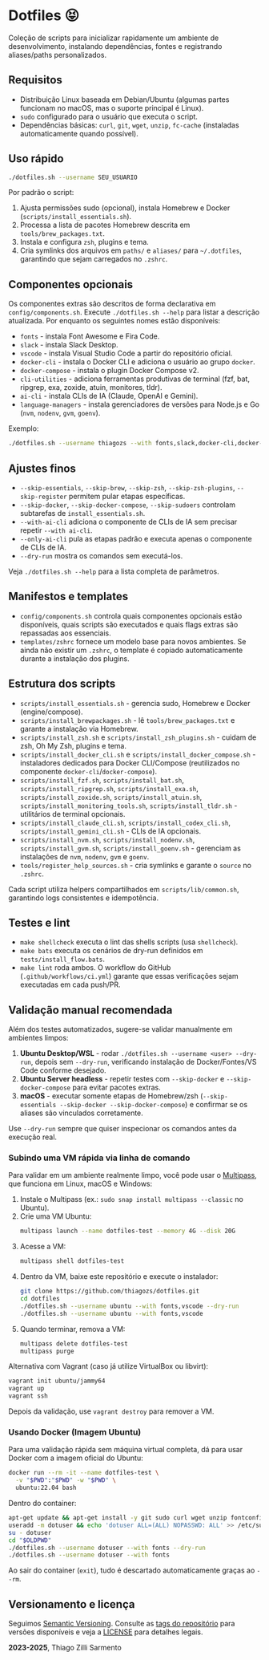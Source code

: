 # Dotfiles 😝

Coleção de scripts para inicializar rapidamente um ambiente de desenvolvimento, instalando dependências, fontes e registrando aliases/paths personalizados.

## Requisitos

- Distribuição Linux baseada em Debian/Ubuntu (algumas partes funcionam no macOS, mas o suporte principal é Linux).
- `sudo` configurado para o usuário que executa o script.
- Dependências básicas: `curl`, `git`, `wget`, `unzip`, `fc-cache` (instaladas automaticamente quando possível).

## Uso rápido

```sh
./dotfiles.sh --username SEU_USUARIO
```

Por padrão o script:

1. Ajusta permissões sudo (opcional), instala Homebrew e Docker (`scripts/install_essentials.sh`).
2. Processa a lista de pacotes Homebrew descrita em `tools/brew_packages.txt`.
3. Instala e configura `zsh`, plugins e tema.
4. Cria symlinks dos arquivos em `paths/` e `aliases/` para `~/.dotfiles`, garantindo que sejam carregados no `.zshrc`.

## Componentes opcionais

Os componentes extras são descritos de forma declarativa em `config/components.sh`. Execute `./dotfiles.sh --help` para listar a descrição atualizada. Por enquanto os seguintes nomes estão disponíveis:

- `fonts` - instala Font Awesome e Fira Code.
- `slack` - instala Slack Desktop.
- `vscode` - instala Visual Studio Code a partir do repositório oficial.
- `docker-cli` - instala o Docker CLI e adiciona o usuário ao grupo `docker`.
- `docker-compose` - instala o plugin Docker Compose v2.
- `cli-utilities` - adiciona ferramentas produtivas de terminal (fzf, bat, ripgrep, exa, zoxide, atuin, monitores, tldr).
- `ai-cli` - instala CLIs de IA (Claude, OpenAI e Gemini).
- `language-managers` - instala gerenciadores de versões para Node.js e Go (`nvm`, `nodenv`, `gvm`, `goenv`).

Exemplo:

```sh
./dotfiles.sh --username thiagozs --with fonts,slack,docker-cli,docker-compose
```

## Ajustes finos

- `--skip-essentials`, `--skip-brew`, `--skip-zsh`, `--skip-zsh-plugins`, `--skip-register` permitem pular etapas específicas.
- `--skip-docker`, `--skip-docker-compose`, `--skip-sudoers` controlam subtarefas de `install_essentials.sh`.
- `--with-ai-cli` adiciona o componente de CLIs de IA sem precisar repetir `--with ai-cli`.
- `--only-ai-cli` pula as etapas padrão e executa apenas o componente de CLIs de IA.
- `--dry-run` mostra os comandos sem executá-los.

Veja `./dotfiles.sh --help` para a lista completa de parâmetros.

## Manifestos e templates

- `config/components.sh` controla quais componentes opcionais estão disponíveis, quais scripts são executados e quais flags extras são repassadas aos essenciais.
- `templates/zshrc` fornece um modelo base para novos ambientes. Se ainda não existir um `.zshrc`, o template é copiado automaticamente durante a instalação dos plugins.

## Estrutura dos scripts

- `scripts/install_essentials.sh` - gerencia sudo, Homebrew e Docker (engine/compose).
- `scripts/install_brewpackages.sh` - lê `tools/brew_packages.txt` e garante a instalação via Homebrew.
- `scripts/install_zsh.sh` e `scripts/install_zsh_plugins.sh` - cuidam de zsh, Oh My Zsh, plugins e tema.
- `scripts/install_docker_cli.sh` e `scripts/install_docker_compose.sh` - instaladores dedicados para Docker CLI/Compose (reutilizados no componente `docker-cli`/`docker-compose`).
- `scripts/install_fzf.sh`, `scripts/install_bat.sh`, `scripts/install_ripgrep.sh`, `scripts/install_exa.sh`, `scripts/install_zoxide.sh`, `scripts/install_atuin.sh`, `scripts/install_monitoring_tools.sh`, `scripts/install_tldr.sh` - utilitários de terminal opcionais.
- `scripts/install_claude_cli.sh`, `scripts/install_codex_cli.sh`, `scripts/install_gemini_cli.sh` - CLIs de IA opcionais.
- `scripts/install_nvm.sh`, `scripts/install_nodenv.sh`, `scripts/install_gvm.sh`, `scripts/install_goenv.sh` - gerenciam as instalações de `nvm`, `nodenv`, `gvm` e `goenv`.
- `tools/register_help_sources.sh` - cria symlinks e garante o `source` no `.zshrc`.

Cada script utiliza helpers compartilhados em `scripts/lib/common.sh`, garantindo logs consistentes e idempotência.

## Testes e lint

- `make shellcheck` executa o lint das shells scripts (usa `shellcheck`).
- `make bats` executa os cenários de dry-run definidos em `tests/install_flow.bats`.
- `make lint` roda ambos. O workflow do GitHub (`.github/workflows/ci.yml`) garante que essas verificações sejam executadas em cada push/PR.

## Validação manual recomendada

Além dos testes automatizados, sugere-se validar manualmente em ambientes limpos:

1. **Ubuntu Desktop/WSL** - rodar `./dotfiles.sh --username <user> --dry-run`, depois sem `--dry-run`, verificando instalação de Docker/Fontes/VS Code conforme desejado.
2. **Ubuntu Server headless** - repetir testes com `--skip-docker` e `--skip-docker-compose` para evitar pacotes extras.
3. **macOS** - executar somente etapas de Homebrew/zsh (`--skip-essentials --skip-docker --skip-docker-compose`) e confirmar se os aliases são vinculados corretamente.

Use `--dry-run` sempre que quiser inspecionar os comandos antes da execução real.

### Subindo uma VM rápida via linha de comando

Para validar em um ambiente realmente limpo, você pode usar o [Multipass](https://multipass.run/), que funciona em Linux, macOS e Windows:

1. Instale o Multipass (ex.: `sudo snap install multipass --classic` no Ubuntu).
2. Crie uma VM Ubuntu:  
   ```sh
   multipass launch --name dotfiles-test --memory 4G --disk 20G
   ```
3. Acesse a VM:  
   ```sh
   multipass shell dotfiles-test
   ```
4. Dentro da VM, baixe este repositório e execute o instalador:  
   ```sh
   git clone https://github.com/thiagozs/dotfiles.git
   cd dotfiles
   ./dotfiles.sh --username ubuntu --with fonts,vscode --dry-run
   ./dotfiles.sh --username ubuntu --with fonts,vscode
   ```
5. Quando terminar, remova a VM:  
   ```sh
   multipass delete dotfiles-test
   multipass purge
   ```

Alternativa com Vagrant (caso já utilize VirtualBox ou libvirt):

```sh
vagrant init ubuntu/jammy64
vagrant up
vagrant ssh
```

Depois da validação, use `vagrant destroy` para remover a VM.

### Usando Docker (Imagem Ubuntu)

Para uma validação rápida sem máquina virtual completa, dá para usar Docker com a imagem oficial do Ubuntu:

```sh
docker run --rm -it --name dotfiles-test \
  -v "$PWD":"$PWD" -w "$PWD" \
  ubuntu:22.04 bash
```

Dentro do container:

```sh
apt-get update && apt-get install -y git sudo curl wget unzip fontconfig shellcheck bats
useradd -m dotuser && echo 'dotuser ALL=(ALL) NOPASSWD: ALL' >> /etc/sudoers
su - dotuser
cd "$OLDPWD"
./dotfiles.sh --username dotuser --with fonts --dry-run
./dotfiles.sh --username dotuser --with fonts
```

Ao sair do container (`exit`), tudo é descartado automaticamente graças ao `--rm`.

## Versionamento e licença

Seguimos [Semantic Versioning](https://semver.org/). Consulte as [tags do repositório](https://github.com/thiagozs/dotfiles/tags) para versões disponíveis e veja a [LICENSE](LICENSE) para detalhes legais.

**2023-2025**, Thiago Zilli Sarmento

